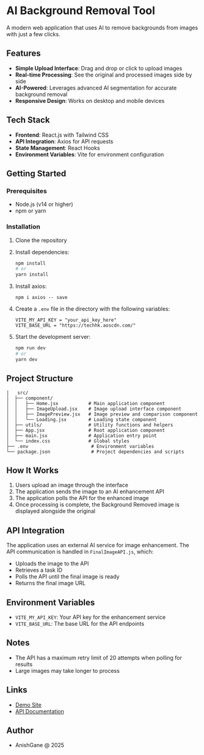 # AI Background Removal Tool

A modern web application that uses AI to remove backgrounds from images with just a few clicks.

## Features

- **Simple Upload Interface**: Drag and drop or click to upload images
- **Real-time Processing**: See the original and processed images side by side
- **AI-Powered**: Leverages advanced AI segmentation for accurate background removal
- **Responsive Design**: Works on desktop and mobile devices

## Tech Stack

- **Frontend**: React.js with Tailwind CSS
- **API Integration**: Axios for API requests
- **State Management**: React Hooks
- **Environment Variables**: Vite for environment configuration

## Getting Started

### Prerequisites

- Node.js (v14 or higher)
- npm or yarn

### Installation

1. Clone the repository

2. Install dependencies:
   ```bash
   npm install
   # or
   yarn install
   ```

3. Install axios:
   ```
   npm i axios -- save
   ```

4. Create a `.env` file in the directory with the following variables:
   ```
   VITE_MY_API_KEY = "your_api_key_here"
   VITE_BASE_URL = "https://techhk.aoscdn.com/"
   ```

5. Start the development server:
   ```bash
   npm run dev
   # or
   yarn dev
   ```

## Project Structure

```
|   src/
│  ├── component/
│  │   ├── Home.jsx           # Main application component
│  │   ├── ImageUpload.jsx    # Image upload interface component
│  │   ├── ImagePreview.jsx   # Image preview and comparison component
│  │   └── Loading.jsx        # Loading state component
│  ├── utils/                 # Utility functions and helpers
│  ├── App.jsx                # Root application component
│  ├── main.jsx               # Application entry point
│  └── index.css              # Global styles
├── .env                       # Environment variables
└── package.json               # Project dependencies and scripts
```

## How It Works

1. Users upload an image through the interface
2. The application sends the image to an AI enhancement API
3. The application polls the API for the enhanced image
4. Once processing is complete, the Background Removed image is displayed alongside the original

## API Integration

The application uses an external AI service for image enhancement. The API communication is handled in `FinalImageAPI.js`, which:
- Uploads the image to the API
- Retrieves a task ID
- Polls the API until the final image is ready
- Returns the final image URL

## Environment Variables

- `VITE_MY_API_KEY`: Your API key for the enhancement service
- `VITE_BASE_URL`: The base URL for the API endpoints

## Notes

- The API has a maximum retry limit of 20 attempts when polling for results
- Large images may take longer to process

## Links

- [Demo Site](https://ai-background-removal.onrender.com/)
- [API Documentation](https://picwish.com/background-removal-api-doc)

## Author

- AnishGane @ 2025
